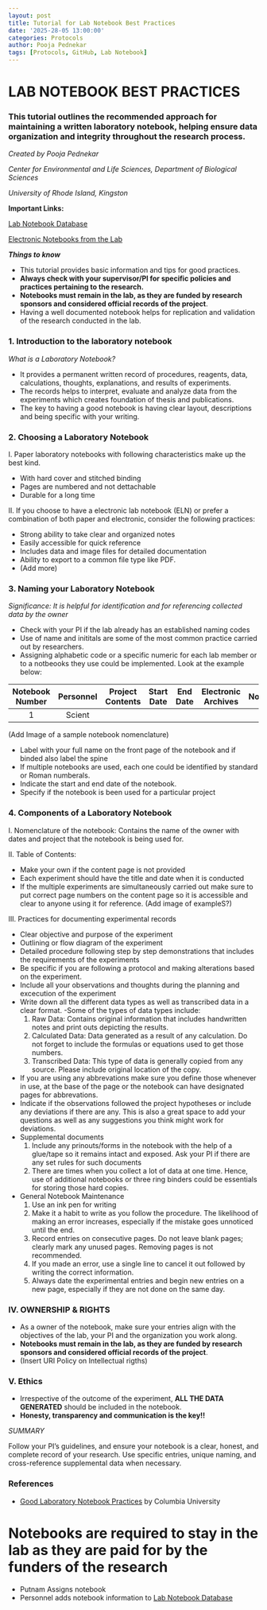 ```yaml
---
layout: post
title: Tutorial for Lab Notebook Best Practices
date: '2025-28-05 13:00:00'
categories: Protocols
author: Pooja Pednekar
tags: [Protocols, GitHub, Lab Notebook]
---
```


#  LAB NOTEBOOK BEST PRACTICES
 ### This tutorial outlines the recommended approach for maintaining a written laboratory notebook, helping ensure data organization and integrity throughout the research process.
_Created by Pooja Pednekar_

_Center for Environmental and Life Sciences, Department of Biological Sciences_

_University of Rhode Island, Kingston_


**Important Links:**

[Lab Notebook Database](https://github.com/Putnam-Lab/Lab_Management/blob/master/Lab_Resources/Laboratory_Notebooks/Notebook_database.md)

[Electronic Notebooks from the Lab](https://putnamlab.com/resources)

**_Things to know_**
- This tutorial provides basic information and tips for good practices.
- **Always check with your supervisor/PI for specific policies and practices pertaining to the research.**
- **Notebooks must remain in the lab, as they are funded by research sponsors and considered official records of the project**.
- Having a well documented notebook helps for replication and validation of the research conducted in the lab.

### 1. Introduction to the laboratory notebook
_What is a Laboratory Notebook?_

- It provides a permanent written record of procedures, reagents, data, calculations, thoughts, explanations, and results of experiments. 
- The records helps to interpret, evaluate and analyze data from the experiments which creates foundation of thesis and publications. 
- The key to having a good notebook is having clear layout, descriptions and being specific with your writing.



### 2. Choosing a Laboratory Notebook

I. Paper laboratory notebooks with following characteristics make up the best kind.
 - With hard cover and stitched binding
 - Pages are numbered and not dettachable
 - Durable for a long time

II. If you choose to have a electronic lab notebook (ELN) or prefer a combination of both paper and electronic, consider the following practices:
- Strong ability to take clear and organized notes
- Easily accessible for quick reference
- Includes data and image files for detailed documentation
- Ability to export to a common file type like PDF.
- (Add more)

### 3. Naming your Laboratory Notebook
 _Significance: It is helpful for identification and for referencing collected data by the owner_

 - Check with your PI if the lab already has an established naming codes
 - Use of name and inititals are some of the most common practice carried out by researchers.
 - Assigning alphabetic code or a specific numeric for each lab member or to a notbeooks they 
   use could be implemented. Look at the example below:

| Notebook Number | Personnel | Project Contents | Start Date | End Date | Electronic Archives | Notes |
|:------:|:-----------------:|:------------------:|:-------------:|:-------------:|:-------------:|:-------------:|
| 1 | Scient

(Add Image of a sample notebook nomenclature) 

- Label with your full name on the front page of the notebook and if binded also label the spine
- If multiple notebooks are used, each one could be identified by standard or Roman numberals.
- Indicate the start and end date of the notebook.
- Specify if the notebook is been  used for a particular project

### 4. Components of a Laboratory Notebook
I. Nomenclature of the notebook: Contains the name of the owner with dates and project that the notebook is being used for.

II. Table of Contents:
- Make your own if the content page is not provided
- Each experiment should have the title and date when it is conducted
- If the multiple experiments are simultaneously carried out make sure to put correct page numbers on the content page so it is accessible and clear to anyone using it for reference.
  (Add image of exampleS?)

III. Practices for documenting experimental records
- Clear objective and purpose of the experiment
- Outlining or flow diagram of the experiment
- Detailed procedure following step by step demonstrations that includes the requirements of the 
  experiments
- Be specific if you are following a protocol and making alterations based on the experiment.
- Include all your observations and thoughts during the planning and excecution of the experiment
- Write down all the different data types as well as transcribed data in a clear format.
    -Some of the types of data types include:
    1. Raw Data: Contains original information that includes handwritten notes and print outs 
       depicting the results.
    2. Calculated Data: Data generated as a result of any calculation. Do not forget to include 
       the formulas or equations used to get those numbers.
    3. Transcribed Data: This type of data is generally copied from any source. Please include original location of the copy.
- If you are using any abbrevations make sure you define those whenever in use, at the base 
  of the page or the notebook can have designated pages for abbrevations.
- Indicate if the observations followed the project hypotheses or include any deviations if there are any. This is also a great space to add your questions as well as any suggestions you think might work for deviations. 
- Supplemental documents
   1. Include any prinouts/forms in the notebook with the help of a glue/tape so it remains 
     intact and exposed. Ask your PI if there are any set rules for such documents
   2. There are times when you collect a lot of data at one time. Hence, use of additional 
   notebooks or three ring binders could be essentials for storing those hard copies.
- General Notebook Maintenance
   1. Use an ink pen for writing
   2. Make it a habit to write as you follow the procedure. The likelihood of making an error 
      increases, especially if the mistake goes unnoticed until the end.
   3. Record entries on consecutive pages. Do not leave blank pages; clearly mark any unused 
      pages. Removing pages is not recommended.
   4. If you made an error, use a single line to cancel it out followed by writing the correct 
      information.
   5. Always date the experimental entries and begin new entries on a new page, especially if 
      they are not done on the same day.
      
### IV. OWNERSHIP & RIGHTS
- As a owner of the notebook, make sure your entries align with the objectives of the lab, your 
  PI and the organization you work along.
- **Notebooks must remain in the lab, as they are funded by research sponsors and considered 
  official records of the project**.
- (Insert URI Policy on Intellectual rigths)

### V. Ethics
- Irrespective of the outcome of the experiment, **ALL THE DATA GENERATED** should be included 
  in the notebook. 
- **Honesty, transparency and communication is the key!!**



_*SUMMARY*_

Follow your PI’s guidelines, and ensure your notebook is a clear, honest, and complete record of your research. Use specific entries, unique naming, and cross-reference supplemental data when necessary.



### References
- [Good Laboratory Notebook Practices](https://research.columbia.edu/sites/default/files/content/RCT%20content/ReaDI%20Program/tutorial_LabNotebook_V9.pdf) by Columbia University
  
  
    

  


# Notebooks are required to stay in the lab as they are paid for by the funders of the research

- Putnam Assigns notebook
- Personnel adds notebook information to [Lab Notebook Database](https://github.com/Putnam-Lab/Lab_Management/blob/master/Lab_Resources/Laboratory_Notebooks/Notebook_database.md)